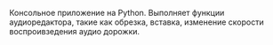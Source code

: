 Консольное приложение на Python. Выполняет функции аудиоредактора, такие как обрезка, вставка, 
изменение скорости воспроивзедения аудио дорожки.
